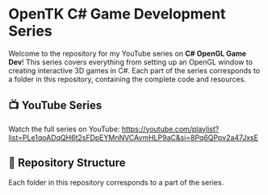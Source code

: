 # OpenTK C# Game Development Series

Welcome to the repository for my YouTube series on **C# OpenGL Game Dev**! This series covers everything from setting up an OpenGL window to creating interactive 3D games in C#. Each part of the series corresponds to a folder in this repository, containing the complete code and resources.

## 📺 YouTube Series
Watch the full series on YouTube: https://youtube.com/playlist?list=PLe1qoADqQH6t2sFDpEYMnNVCAvmHLP9aC&si=8Pq6QPpv2a47JxsE

## 🚀 Repository Structure
Each folder in this repository corresponds to a part of the series.
